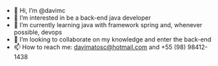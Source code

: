 - 👋 Hi, I’m @davimc
- 👀 I’m interested in be a back-end java developer
- 🌱 I’m currently learning java with framework spring and, whenever possible, devops
- 💞️ I’m looking to collaborate on my knowledge and enter the back-end
- 📫 How to reach me: davimatosc@hotmail.com and +55 (98) 98412-1438

<!---
davimc/davimc is a ✨ special ✨ repository because its `README.md` (this file) appears on your GitHub profile.
You can click the Preview link to take a look at your changes.
--->
